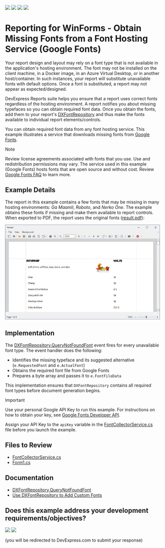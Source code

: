 <!-- default badges list -->
![](https://img.shields.io/endpoint?url=https://codecentral.devexpress.com/api/v1/VersionRange/852747961/24.2.1%2B)
[![](https://img.shields.io/badge/Open_in_DevExpress_Support_Center-FF7200?style=flat-square&logo=DevExpress&logoColor=white)](https://supportcenter.devexpress.com/ticket/details/T1252015)
[![](https://img.shields.io/badge/📖_How_to_use_DevExpress_Examples-e9f6fc?style=flat-square)](https://docs.devexpress.com/GeneralInformation/403183)
[![](https://img.shields.io/badge/💬_Leave_Feedback-feecdd?style=flat-square)](#does-this-example-address-your-development-requirementsobjectives)
<!-- default badges end -->
# Reporting for WinForms - Obtain Missing Fonts from a Font Hosting Service (Google Fonts)

Your report design and layout may rely on a font type that is not available in the application's hosting environment. The font may not be installed on the client machine, in a Docker image, in an Azure Virtual Desktop, or in another host/container. In such instances, your report will substitute unavailable fonts with default options. Once a font is substituted, a report may not appear as expected/designed.

DevExpress Reports suite helps you ensure that a report uses correct fonts regardless of the hosting environment. A report notifies you about missing typefaces so you can obtain required font data. Once you obtain the fonts, add them to your report's [DXFontRepository](https://docs.devexpress.com/CoreLibraries/404255/devexpress-drawing-library/use-font-repository-to-add-custom-fonts?v=24.2) and thus make the fonts available to individual report elements/controls. 
 
You can obtain required font data from any font hosting service. This example illustrates a service that downloads missing fonts from [Google Fonts](https://fonts.google.com). 

> [!Note]
> Review license agreements associated with fonts that you use. Use and redistribution permissions may vary. The service used in this example (Google Fonts) hosts fonts that are open source and without cost. Review [Google Fonts FAQ](https://developers.google.com/fonts/faq) to learn more. 

## Example Details

The report in this example contains a few fonts that may be missing in many hosting environments: _Ga Maamli_, _Roboto_, and _Nerko One_. The example obtains these fonts if missing and make them available to report controls. When exported to PDF, the report uses the original fonts ([result.pdf](result.pdf)):

![Report PDF file uses typefaces obtained from Google Fonts](report-with-fonts.png)

## Implementation

The [DXFontRepository.QueryNotFoundFont](https://docs.devexpress.com/CoreLibraries/DevExpress.Drawing.DXFontRepository.QueryNotFoundFont?v=24.2) event fires for every unavailable font type. The event handler does the following: 

- Identifies the missing typeface and its suggested alternative (`e.RequestedFont` and `e.ActualFont`) 
- Obtains the required font file from Google Fonts
- Prepares a byte array and passes it to `e.FontFileData`

This implementation ensures that `DXFontRepository` contains all required font types before document generation begins.  


> [!Important]
> Use your personal Google API Key to run this example. For instructions on how to obtain your key, see [Google Fonts Developer API](https://developers.google.com/fonts/docs/developer_api#identifying_your_application_to_google). 
>
> Assign your API Key to the `apiKey` variable in the [FontCollectorService.cs](./CS/LoadMissingFonts/FontCollectorService.cs#L19) file before you launch the example. 

## Files to Review

- [FontCollectorService.cs](./CS/LoadMissingFonts/FontCollectorService.cs)
- [Form1.cs](./CS/LoadMissingFonts/Form1.cs)

## Documentation

- [DXFontRepository.QueryNotFoundFont](https://docs.devexpress.com/CoreLibraries/DevExpress.Drawing.DXFontRepository.QueryNotFoundFont?v=24.2)
- [Use DXFontRepository to Add Custom Fonts](https://docs.devexpress.com/CoreLibraries/404255/devexpress-drawing-library/use-font-repository-to-add-custom-fonts?v=24.2)

<!-- feedback -->
## Does this example address your development requirements/objectives?

[<img src="https://www.devexpress.com/support/examples/i/yes-button.svg"/>](https://www.devexpress.com/support/examples/survey.xml?utm_source=github&utm_campaign=reporting-winforms-load-missing-fonts-from-google&~~~was_helpful=yes) [<img src="https://www.devexpress.com/support/examples/i/no-button.svg"/>](https://www.devexpress.com/support/examples/survey.xml?utm_source=github&utm_campaign=reporting-winforms-load-missing-fonts-from-google&~~~was_helpful=no)

(you will be redirected to DevExpress.com to submit your response)
<!-- feedback end -->
